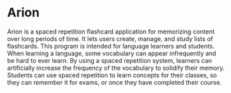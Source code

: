 # Arion

Arion is a spaced repetition flashcard application for memorizing content over long periods of time.
It lets users create, manage, and study lists of flashcards.
This program is intended for language learners and students.
When learning a language, some vocabulary can appear infrequently and be hard to ever learn.
By using a spaced repetition system, learners can artificially increase the frequency of the vocabulary
to solidify their memory.
Students can use spaced repetition to learn concepts for their classes, so they can remember it for
exams, or once they have completed their course.
